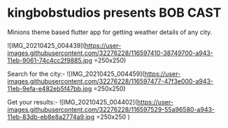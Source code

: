 # kingbobstudios presents BOB CAST

Minions theme based flutter app for getting weather details of any city.

![IMG_20210425_004439](https://user-images.githubusercontent.com/32276228/116597410-38749700-a943-11eb-9061-74c4cc2f9885.jpg =250x250)

Search for the city:-
![IMG_20210425_004459](https://user-images.githubusercontent.com/32276228/116597477-47f3e000-a943-11eb-9efa-e482eb5f47bb.jpg =250x250)

Get your results:-
![IMG_20210425_004402](https://user-images.githubusercontent.com/32276228/116597529-55a96580-a943-11eb-83db-eb8e8a2774a9.jpg =250x250
)
